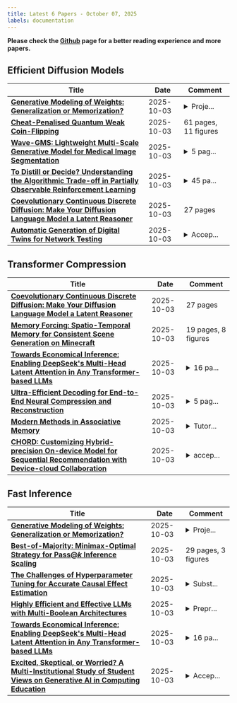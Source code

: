 ```yaml
---
title: Latest 6 Papers - October 07, 2025
labels: documentation
---
```

**Please check the [Github](https://github.com/zezhishao/MTS_Daily_ArXiv) page for a better reading experience and more papers.**

## Efficient Diffusion Models
| **Title** | **Date** | **Comment** |
| --- | --- | --- |
| **[Generative Modeling of Weights: Generalization or Memorization?](http://arxiv.org/abs/2506.07998v2)** | 2025-10-03 | <details><summary>Proje...</summary><p>Project page at https://boyazeng.github.io/weight_memorization</p></details> |
| **[Cheat-Penalised Quantum Weak Coin-Flipping](http://arxiv.org/abs/2510.03218v1)** | 2025-10-03 | 61 pages, 11 figures |
| **[Wave-GMS: Lightweight Multi-Scale Generative Model for Medical Image Segmentation](http://arxiv.org/abs/2510.03216v1)** | 2025-10-03 | <details><summary>5 pag...</summary><p>5 pages, 1 figure, 4 tables; Submitted to IEEE Conference for possible publication</p></details> |
| **[To Distill or Decide? Understanding the Algorithmic Trade-off in Partially Observable Reinforcement Learning](http://arxiv.org/abs/2510.03207v1)** | 2025-10-03 | <details><summary>45 pa...</summary><p>45 pages, 9 figures, published at NeurIPS 2025</p></details> |
| **[Coevolutionary Continuous Discrete Diffusion: Make Your Diffusion Language Model a Latent Reasoner](http://arxiv.org/abs/2510.03206v1)** | 2025-10-03 | 27 pages |
| **[Automatic Generation of Digital Twins for Network Testing](http://arxiv.org/abs/2510.03205v1)** | 2025-10-03 | <details><summary>Accep...</summary><p>Accepted to ANMS at ICDCS 2025</p></details> |

## Transformer Compression
| **Title** | **Date** | **Comment** |
| --- | --- | --- |
| **[Coevolutionary Continuous Discrete Diffusion: Make Your Diffusion Language Model a Latent Reasoner](http://arxiv.org/abs/2510.03206v1)** | 2025-10-03 | 27 pages |
| **[Memory Forcing: Spatio-Temporal Memory for Consistent Scene Generation on Minecraft](http://arxiv.org/abs/2510.03198v1)** | 2025-10-03 | 19 pages, 8 figures |
| **[Towards Economical Inference: Enabling DeepSeek's Multi-Head Latent Attention in Any Transformer-based LLMs](http://arxiv.org/abs/2502.14837v2)** | 2025-10-03 | <details><summary>16 pa...</summary><p>16 pages, 8 figures; Accepted to ACL 2025</p></details> |
| **[Ultra-Efficient Decoding for End-to-End Neural Compression and Reconstruction](http://arxiv.org/abs/2510.01407v2)** | 2025-10-03 | <details><summary>5 pag...</summary><p>5 pages, 4 figures, NeurIPS 2025 Workshop MLForSys</p></details> |
| **[Modern Methods in Associative Memory](http://arxiv.org/abs/2507.06211v2)** | 2025-10-03 | <details><summary>Tutor...</summary><p>Tutorial at ICML 2025</p></details> |
| **[CHORD: Customizing Hybrid-precision On-device Model for Sequential Recommendation with Device-cloud Collaboration](http://arxiv.org/abs/2510.03038v1)** | 2025-10-03 | <details><summary>accep...</summary><p>accepted by ACM MM'25</p></details> |

## Fast Inference
| **Title** | **Date** | **Comment** |
| --- | --- | --- |
| **[Generative Modeling of Weights: Generalization or Memorization?](http://arxiv.org/abs/2506.07998v2)** | 2025-10-03 | <details><summary>Proje...</summary><p>Project page at https://boyazeng.github.io/weight_memorization</p></details> |
| **[Best-of-Majority: Minimax-Optimal Strategy for Pass@$k$ Inference Scaling](http://arxiv.org/abs/2510.03199v1)** | 2025-10-03 | 29 pages, 3 figures |
| **[The Challenges of Hyperparameter Tuning for Accurate Causal Effect Estimation](http://arxiv.org/abs/2303.01412v2)** | 2025-10-03 | <details><summary>Subst...</summary><p>Substantially revised version. 18 pages of main content (33 pages in total), 4 main figures (11 in total)</p></details> |
| **[Highly Efficient and Effective LLMs with Multi-Boolean Architectures](http://arxiv.org/abs/2505.22811v2)** | 2025-10-03 | <details><summary>Prepr...</summary><p>Preprint. Under Review</p></details> |
| **[Towards Economical Inference: Enabling DeepSeek's Multi-Head Latent Attention in Any Transformer-based LLMs](http://arxiv.org/abs/2502.14837v2)** | 2025-10-03 | <details><summary>16 pa...</summary><p>16 pages, 8 figures; Accepted to ACL 2025</p></details> |
| **[Excited, Skeptical, or Worried? A Multi-Institutional Study of Student Views on Generative AI in Computing Education](http://arxiv.org/abs/2510.03107v1)** | 2025-10-03 | <details><summary>Accep...</summary><p>Accepted to Koli Calling '25</p></details> |

